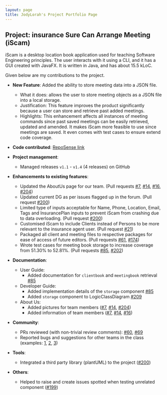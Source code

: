 ```yaml
---
layout: page
title: JodyLorah's Project Portfolio Page
---
```


## Project: insurance Sure Can Arrange Meeting (iScam)

iScam is a desktop location book application used for teaching Software Engineering principles. The user interacts with it using a CLI, and it has a GUI created with JavaFX. It is written in Java, and has about 15.5 kLoC.

Given below are my contributions to the project.

* **New Feature**: Added the ability to store meeting data into a JSON file.
    * What it does: allows the user to store meeting objects as a JSON file into a local storage.
    * Justification: This feature improves the product significantly because a user can store and retrieve past added meetings.
    * Highlights: This enhancement affects all instances of meeting commands since past saved meetings can be easily retrieved, updated and amended. It makes iScam more feasible to use since meetings are saved. It even comes with test cases to ensure extend code coverage.

* **Code contributed**: [RepoSense link](https://nus-cs2103-ay2021s2.github.io/tp-dashboard/?search=jodylorah&sort=groupTitle&sortWithin=title&timeframe=commit&mergegroup=&groupSelect=groupByAuthors&breakdown=true&checkedFileTypes=docs~functional-code~test-code~other&since=2021-02-19&tabOpen=true&tabType=authorship&tabAuthor=JodyLorah&tabRepo=AY2021S2-CS2103-W17-4%2Ftp%5Bmaster%5D&authorshipIsMergeGroup=false&authorshipFileTypes=docs~functional-code~test-code~other&authorshipIsBinaryFileTypeChecked=false)

* **Project management**:
    * Managed releases `v1.1` - `v1.4` (4 releases) on GitHub

* **Enhancements to existing features**:
    * Updated the AboutUs page for our team. (Pull requests [\#7](https://github.com/AY2021S2-CS2103-W17-4/tp/pull/7), [\#14](https://github.com/AY2021S2-CS2103-W17-4/tp/pull/14), [\#16](https://github.com/AY2021S2-CS2103-W17-4/tp/pull/16), [\#204](https://github.com/AY2021S2-CS2103-W17-4/tp/pull/204))
    * Updated current DG as per issues flagged up in the forum. (Pull request [\#200](https://github.com/AY2021S2-CS2103-W17-4/tp/pull/200))
    * Limited type of inputs acceptable for Name, Phone, Location, Email, Tags and InsurancePlan inputs to prevent iScam from crashing due to data overloading. (Pull request [\#200](https://github.com/AY2021S2-CS2103-W17-4/tp/pull/200))
    * Customised iScam to include Clients instead of Persons to be more relevant to the insurance agent user. (Pull request [\#21](https://github.com/AY2021S2-CS2103-W17-4/tp/pull/21))  
    * Packaged all client and meeting files to respective packages for ease of access of future editors. (Pull requests [\#61](https://github.com/AY2021S2-CS2103-W17-4/tp/pull/61), [\#174](https://github.com/AY2021S2-CS2103-W17-4/tp/pull/174))
    * Wrote test cases for meeting book storage to increase coverage from 51.30% to 52.81%. (Pull requests [\#85](https://github.com/AY2021S2-CS2103-W17-4/tp/pull/85), [\#202](https://github.com/AY2021S2-CS2103-W17-4/tp/pull/202))

* **Documentation**:
    * User Guide:
        * Added documentation for `clientbook` and `meetingbook` retrieval [\#85](https://github.com/AY2021S2-CS2103-W17-4/tp/pull/85)
    * Developer Guide:
        * Added implementation details of the `storage` component [\#85](https://github.com/AY2021S2-CS2103-W17-4/tp/pull/85)
        * Added `storage` component to LogicClassDiagram [\#209](https://github.com/AY2021S2-CS2103-W17-4/tp/pull/209)
    * About Us:
        * Added pictures for team members ([\#7](https://github.com/AY2021S2-CS2103-W17-4/tp/pull/7), [\#14](https://github.com/AY2021S2-CS2103-W17-4/tp/pull/14), [\#204](https://github.com/AY2021S2-CS2103-W17-4/tp/pull/204))
        * Added information of team members ([\#7](https://github.com/AY2021S2-CS2103-W17-4/tp/pull/7), [\#14](https://github.com/AY2021S2-CS2103-W17-4/tp/pull/14), [\#16](https://github.com/AY2021S2-CS2103-W17-4/tp/pull/16))

* **Community**:
    * PRs reviewed (with non-trivial review comments): [\#60](https://github.com/AY2021S2-CS2103-W17-4/tp/pull/60), [\#69](https://github.com/AY2021S2-CS2103-W17-4/tp/pull/69)
    * Reported bugs and suggestions for other teams in the class (examples: [1](https://github.com/AY2021S2-CS2103T-T11-2/tp/issues/306), [2](https://github.com/AY2021S2-CS2103T-T11-2/tp/issues/307), [3](https://github.com/AY2021S2-CS2103T-T11-2/tp/issues/310))

* **Tools**:
    * Integrated a third party library (plantUML) to the project ([\#200](https://github.com/AY2021S2-CS2103-W17-4/tp/pull/200))
    
* **Others**:
    * Helped to raise and create issues spotted when testing unrelated component ([\#199](https://github.com/AY2021S2-CS2103-W17-4/tp/pull/199))
    